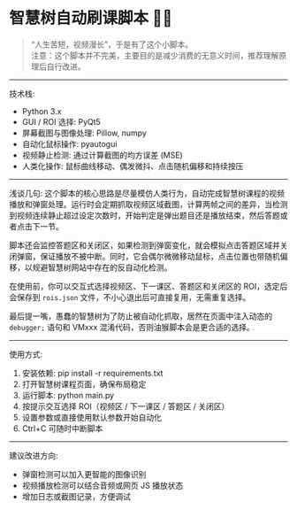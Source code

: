 # 智慧树自动刷课脚本 🐢💤

> “人生苦短，视频漫长”，于是有了这个小脚本。  
> 注意：这个脚本并不完美，主要目的是减少消费的无意义时间，推荐理解原理后自行改进。

---

技术栈:
  - Python 3.x
  - GUI / ROI 选择: PyQt5
  - 屏幕截图与图像处理: Pillow, numpy
  - 自动化鼠标操作: pyautogui
  - 视频静止检测: 通过计算截图的均方误差 (MSE)
  - 人类化操作: 鼠标曲线移动、偶发微抖、点击随机偏移和持续按压

---

浅谈几句:
  这个脚本的核心思路是尽量模仿人类行为，自动完成智慧树课程的视频播放和弹窗处理。运行时会定期抓取视频区域截图，计算两帧之间的差异，当检测到视频连续静止超过设定次数时，开始判定是弹出题目还是播放结束，然后答题或者点击下一节。  

  脚本还会监控答题区和关闭区，如果检测到弹窗变化，就会模拟点击答题区域并关闭弹窗，保证播放不被中断。同时，它会偶尔微微移动鼠标，点击位置也带随机偏移，以规避智慧树网站中存在的反自动化检测。  

  在使用前，你可以交互式选择视频区、下一课区、答题区和关闭区的 ROI，选定后会保存到 `rois.json` 文件，不小心退出后可直接复用，无需重复选择。  

  最后提一嘴，愚蠢的智慧树为了防止被自动化抓取，居然在页面中注入动态的 `debugger;` 语句和 VMxxx 混淆代码，否则油猴脚本会是更合适的选择。

---

使用方式:
  1. 安装依赖:
      pip install -r requirements.txt
  2. 打开智慧树课程页面，确保布局稳定
  3. 运行脚本:
      python main.py
  4. 按提示交互选择 ROI（视频区 / 下一课区 / 答题区 / 关闭区）
  5. 设置参数或直接使用默认参数开始自动化
  6. Ctrl+C 可随时中断脚本

---

建议改进方向:
  - 弹窗检测可以加入更智能的图像识别
  - 视频播放检测可以结合音频或网页 JS 播放状态
  - 增加日志或截图记录，方便调试
